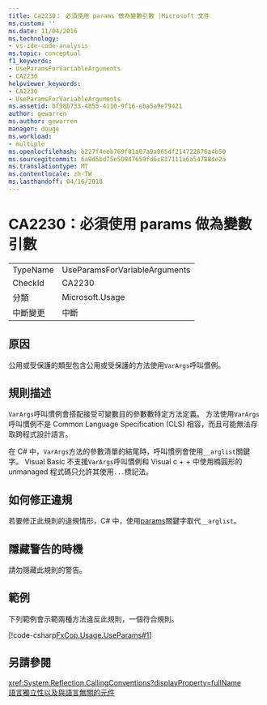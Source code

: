 ```yaml
---
title: Ca2230： 必須使用 params 做為變數引數 |Microsoft 文件
ms.custom: ''
ms.date: 11/04/2016
ms.technology:
- vs-ide-code-analysis
ms.topic: conceptual
f1_keywords:
- UseParamsForVariableArguments
- CA2230
helpviewer_keywords:
- CA2230
- UseParamsForVariableArguments
ms.assetid: bf98b733-4855-4110-9f16-eba5a9e79421
author: gewarren
ms.author: gewarren
manager: douge
ms.workload:
- multiple
ms.openlocfilehash: b227f4eeb769f81a07a9a065df214722876a4b50
ms.sourcegitcommit: 6a9d5bd75e50947659fd6c837111a6a547884e2a
ms.translationtype: MT
ms.contentlocale: zh-TW
ms.lasthandoff: 04/16/2018
---
```

# <a name="ca2230-use-params-for-variable-arguments"></a>CA2230：必須使用 params 做為變數引數
|||  
|-|-|  
|TypeName|UseParamsForVariableArguments|  
|CheckId|CA2230|  
|分類|Microsoft.Usage|  
|中斷變更|中斷|  
  
## <a name="cause"></a>原因  
 公用或受保護的類型包含公用或受保護的方法使用`VarArgs`呼叫慣例。  
  
## <a name="rule-description"></a>規則描述  
 `VarArgs`呼叫慣例會搭配接受可變數目的參數數特定方法定義。 方法使用`VarArgs`呼叫慣例不是 Common Language Specification (CLS) 相容，而且可能無法存取跨程式設計語言。  
  
 在 C# 中，`VarArgs`方法的參數清單的結尾時，呼叫慣例會使用`__arglist`關鍵字。 Visual Basic 不支援`VarArgs`呼叫慣例和 Visual c + + 中使用橢圓形的 unmanaged 程式碼只允許其使用`...`標記法。  
  
## <a name="how-to-fix-violations"></a>如何修正違規  
 若要修正此規則的違規情形，C# 中，使用[params](/dotnet/csharp/language-reference/keywords/params)關鍵字取代`__arglist`。  
  
## <a name="when-to-suppress-warnings"></a>隱藏警告的時機  
 請勿隱藏此規則的警告。  
  
## <a name="example"></a>範例  
 下列範例會示範兩種方法違反此規則，一個符合規則。  
  
 [!code-csharp[FxCop.Usage.UseParams#1](../code-quality/codesnippet/CSharp/ca2230-use-params-for-variable-arguments_1.cs)]  
  
## <a name="see-also"></a>另請參閱  
 <xref:System.Reflection.CallingConventions?displayProperty=fullName>   
 [語言獨立性以及與語言無關的元件](/dotnet/standard/language-independence-and-language-independent-components)